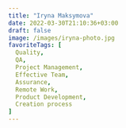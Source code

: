 ```yaml
---
title: "Iryna Maksymova"
date: 2022-03-30T21:10:36+03:00
draft: false
image: /images/iryna-photo.jpg
favoriteTags: [
  Quality,
  QA,
  Project Management,
  Effective Team,
  Assurance,
  Remote Work,
  Product Development,
  Creation process
]
---
```


